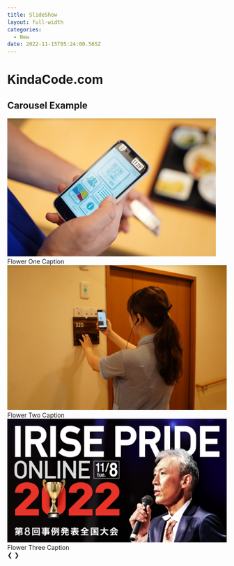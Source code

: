 ```yaml
---
title: SlideShow
layout: full-width
categories:
  - New
date: 2022-11-15T05:24:00.565Z
---
```

<!doctype html>

<html>

<head>
    <meta charset="UTF-8">
    <meta name="viewport" content="width=device-width, initial-scale=1.0">
    <meta http-equiv="X-UA-Compatible" content="ie=edge">
    <meta name="viewport" content="width=device-width, initial-scale=1.0">
    <link href="https://unpkg.com/tailwindcss@^2/dist/tailwind.min.css"rel="stylesheet"/>
    <script src="https://cdn.tailwindcss.com"></script>
    <script src="https://ajax.googleapis.com/ajax/libs/jquery/3.3.1/jquery.min.js"></script>
    <title>KindaCode.com</title>
</head>

<body>
    <h1 class="my-4 text-center text-4xl">KindaCode.com</h1>
    <h2 class="mb-10 text-center text-xl">Carousel Example</h2>
    <div class="relative w-[600px] mx-auto">
        <div class="slide relative">
            <img class="w-full h-\\\\[300px] object-cover"
                src="/images/1599540407.png">
            <div class="absolute bottom-0 w-full px-5 py-3 bg-black/40 text-center text-white">Flower One Caption</div>
        </div>
        <div class="slide relative">
            <img class="w-full h-\\\\[300px] object-cover"
                src="/images/1599540773.png">
            <div class="absolute bottom-0 w-full px-5 py-3 bg-black/40 text-center text-white">Flower Two Caption</div>
        </div>
        <div class="slide relative">
            <img class="w-full h-\\\\[300px] object-cover"
                src="/images/1574302761.png">
            <div class="absolute bottom-0 w-full px-5 py-3 bg-black/40 text-center text-white">Flower Three Caption
            </div>
        </div>
        <a class="absolute left-0 top-1/2 p-4 -translate-y-1/2 bg-black/30 hover:bg-black/50 text-white hover:text-amber-500 cursor-pointer"
            onclick="moveSlide(-1)">❮</a>
        <a class="absolute right-0 top-1/2 p-4 -translate-y-1/2 bg-black/30 hover:bg-black/50 text-white hover:text-amber-500 cursor-pointer"
            onclick="moveSlide(1)">❯</a>
    </div>
    <br>
    <div class="flex justify-center items-center space-x-5">
        <div class="dot w-4 h-4 rounded-full cursor-pointer" onclick="currentSlide(1)"></div>
        <div class="dot w-4 h-4 rounded-full cursor-pointer" onclick="currentSlide(2)"></div>
        <div class="dot w-4 h-4 rounded-full cursor-pointer" onclick="currentSlide(3)"></div>
    </div>
    <script>
        let slideIndex = 1;
        showSlide(slideIndex);
        function moveSlide(moveStep) {
            showSlide(slideIndex += moveStep);
        }
        function currentSlide(n) {
            showSlide(slideIndex = n);
        }
        function showSlide(n) {
            let i;
            const slides = document.getElementsByClassName('slide');
            const dots = document.getElementsByClassName('dot');
            if (n > slides.length) { slideIndex = 1 }
            if (n <= 1) { slideIndex = slides.length }
         for (i = 0; i < slides.length; i++) {
                slides[i].classList.add('hidden');
            }
            for (i = 0; i < dots.length; i++) {
                dots[i].classList.remove('bg-yellow-500');
                dots[i].classList.add('bg-green-600');
            }
            slides[slideIndex - 1].classList.remove('hidden');
            dots[slideIndex - 1].classList.remove('bg-green-600');
            dots[slideIndex - 1].classList.add('bg-yellow-500');
        }
    </script>
</body>
</html